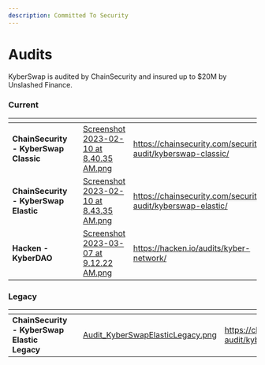 ```yaml
---
description: Committed To Security
---
```


# Audits

KyberSwap is audited by ChainSecurity and insured up to $20M by Unslashed Finance.

### Current

<table data-view="cards"><thead><tr><th></th><th data-hidden></th><th data-hidden data-card-cover data-type="files"></th><th data-hidden data-card-target data-type="content-ref"></th></tr></thead><tbody><tr><td><strong>ChainSecurity - KyberSwap Classic</strong></td><td></td><td><a href="../.gitbook/assets/Screenshot 2023-02-10 at 8.40.35 AM.png">Screenshot 2023-02-10 at 8.40.35 AM.png</a></td><td><a href="https://chainsecurity.com/security-audit/kyberswap-classic/">https://chainsecurity.com/security-audit/kyberswap-classic/</a></td></tr><tr><td><strong>ChainSecurity - KyberSwap Elastic</strong></td><td></td><td><a href="../.gitbook/assets/Screenshot 2023-02-10 at 8.43.35 AM.png">Screenshot 2023-02-10 at 8.43.35 AM.png</a></td><td><a href="https://chainsecurity.com/security-audit/kyberswap-elastic/">https://chainsecurity.com/security-audit/kyberswap-elastic/</a></td></tr><tr><td><strong>Hacken - KyberDAO</strong></td><td></td><td><a href="../.gitbook/assets/Screenshot 2023-03-07 at 9.12.22 AM.png">Screenshot 2023-03-07 at 9.12.22 AM.png</a></td><td><a href="https://hacken.io/audits/kyber-network/">https://hacken.io/audits/kyber-network/</a></td></tr></tbody></table>

### Legacy

<table data-view="cards"><thead><tr><th></th><th data-hidden></th><th data-hidden data-card-cover data-type="files"></th><th data-hidden data-card-target data-type="content-ref"></th></tr></thead><tbody><tr><td><strong>ChainSecurity - KyberSwap Elastic Legacy</strong></td><td></td><td><a href="../.gitbook/assets/Audit_KyberSwapElasticLegacy.png">Audit_KyberSwapElasticLegacy.png</a></td><td><a href="https://chainsecurity.com/security-audit/kyberswap-elastic-legacy/">https://chainsecurity.com/security-audit/kyberswap-elastic-legacy/</a></td></tr></tbody></table>
